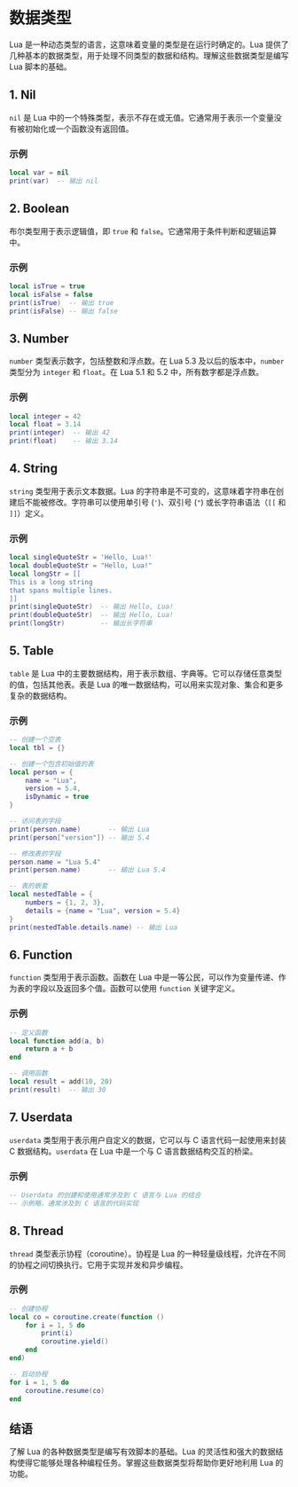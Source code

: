 # 数据类型

Lua 是一种动态类型的语言，这意味着变量的类型是在运行时确定的。Lua 提供了几种基本的数据类型，用于处理不同类型的数据和结构。理解这些数据类型是编写 Lua 脚本的基础。

## 1. Nil

`nil` 是 Lua 中的一个特殊类型，表示不存在或无值。它通常用于表示一个变量没有被初始化或一个函数没有返回值。

### 示例

```lua
local var = nil
print(var)  -- 输出 nil
```

## 2. Boolean

布尔类型用于表示逻辑值，即 `true` 和 `false`。它通常用于条件判断和逻辑运算中。

### 示例

```lua
local isTrue = true
local isFalse = false
print(isTrue)  -- 输出 true
print(isFalse) -- 输出 false
```

## 3. Number

`number` 类型表示数字，包括整数和浮点数。在 Lua 5.3 及以后的版本中，`number` 类型分为 `integer` 和 `float`。在 Lua 5.1 和 5.2 中，所有数字都是浮点数。

### 示例

```lua
local integer = 42
local float = 3.14
print(integer)  -- 输出 42
print(float)    -- 输出 3.14
```

## 4. String

`string` 类型用于表示文本数据。Lua 的字符串是不可变的，这意味着字符串在创建后不能被修改。字符串可以使用单引号 (`'`)、双引号 (`"`) 或长字符串语法（`[[` 和 `]]`）定义。

### 示例

```lua
local singleQuoteStr = 'Hello, Lua!'
local doubleQuoteStr = "Hello, Lua!"
local longStr = [[
This is a long string
that spans multiple lines.
]]
print(singleQuoteStr)  -- 输出 Hello, Lua!
print(doubleQuoteStr)  -- 输出 Hello, Lua!
print(longStr)         -- 输出长字符串
```

## 5. Table

`table` 是 Lua 中的主要数据结构，用于表示数组、字典等。它可以存储任意类型的值，包括其他表。表是 Lua 的唯一数据结构，可以用来实现对象、集合和更多复杂的数据结构。

### 示例

```lua
-- 创建一个空表
local tbl = {}

-- 创建一个包含初始值的表
local person = {
    name = "Lua",
    version = 5.4,
    isDynamic = true
}

-- 访问表的字段
print(person.name)       -- 输出 Lua
print(person["version"]) -- 输出 5.4

-- 修改表的字段
person.name = "Lua 5.4"
print(person.name)       -- 输出 Lua 5.4

-- 表的嵌套
local nestedTable = {
    numbers = {1, 2, 3},
    details = {name = "Lua", version = 5.4}
}
print(nestedTable.details.name) -- 输出 Lua
```

## 6. Function

`function` 类型用于表示函数。函数在 Lua 中是一等公民，可以作为变量传递、作为表的字段以及返回多个值。函数可以使用 `function` 关键字定义。

### 示例

```lua
-- 定义函数
local function add(a, b)
    return a + b
end

-- 调用函数
local result = add(10, 20)
print(result)  -- 输出 30
```

## 7. Userdata

`userdata` 类型用于表示用户自定义的数据，它可以与 C 语言代码一起使用来封装 C 数据结构。`userdata` 在 Lua 中是一个与 C 语言数据结构交互的桥梁。

### 示例

```lua
-- Userdata 的创建和使用通常涉及到 C 语言与 Lua 的结合
-- 示例略，通常涉及到 C 语言的代码实现
```

## 8. Thread

`thread` 类型表示协程（coroutine）。协程是 Lua 的一种轻量级线程，允许在不同的协程之间切换执行。它用于实现并发和异步编程。

### 示例

```lua
-- 创建协程
local co = coroutine.create(function ()
    for i = 1, 5 do
        print(i)
        coroutine.yield()
    end
end)

-- 启动协程
for i = 1, 5 do
    coroutine.resume(co)
end
```

## 结语

了解 Lua 的各种数据类型是编写有效脚本的基础。Lua 的灵活性和强大的数据结构使得它能够处理各种编程任务。掌握这些数据类型将帮助你更好地利用 Lua 的功能。
